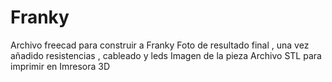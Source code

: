 # Franky
Archivo freecad para construir a Franky
Foto de resultado final , una vez añadido resistencias , cableado y leds
Imagen de la pieza
Archivo STL para imprimir en Imresora 3D
